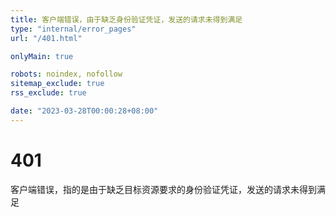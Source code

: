 ```yaml
---
title: 客户端错误，由于缺乏身份验证凭证，发送的请求未得到满足
type: "internal/error_pages"
url: "/401.html"

onlyMain: true

robots: noindex, nofollow
sitemap_exclude: true
rss_exclude: true

date: "2023-03-28T00:00:28+08:00"
---
```


<div class="text-center py-5">
    <h1 class="display-1">401</h1>
    <p class="display-2">客户端错误，指的是由于缺乏目标资源要求的身份验证凭证，发送的请求未得到满足</p>
</div>